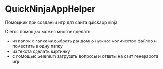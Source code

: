 # QuickNinjaAppHelper
Помощник при создании игр для сайта quickapp ninja

С егоо помощью можно многое сделать:
- из папок с папками выбрать рандомно нужное количество файлов и поместить в одну папку
- из текста сделать картинку
- с помощью Selenium загрузить вопросы и ответы на сайт генеработа игр
